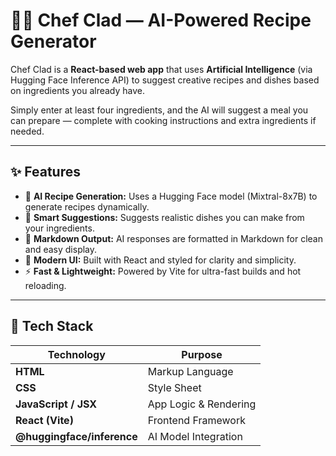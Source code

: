 # 👨‍🍳 Chef Clad — AI-Powered Recipe Generator

Chef Clad is a **React-based web app** that uses **Artificial Intelligence** (via Hugging Face Inference API) to suggest creative recipes and dishes based on ingredients you already have.  

Simply enter at least four ingredients, and the AI will suggest a meal you can prepare — complete with cooking instructions and extra ingredients if needed.  

---

## ✨ Features

- 🧠 **AI Recipe Generation:** Uses a Hugging Face model (Mixtral-8x7B) to generate recipes dynamically.  
- 🍲 **Smart Suggestions:** Suggests realistic dishes you can make from your ingredients.  
- 🧾 **Markdown Output:** AI responses are formatted in Markdown for clean and easy display.  
- 🎨 **Modern UI:** Built with React and styled for clarity and simplicity.  
- ⚡ **Fast & Lightweight:** Powered by Vite for ultra-fast builds and hot reloading.

---

## 🧰 Tech Stack

| Technology | Purpose |
|-------------|----------|
| **HTML** | Markup Language |
| **CSS** | Style Sheet |
| **JavaScript / JSX** | App Logic & Rendering |
| **React (Vite)** | Frontend Framework |
| **@huggingface/inference** | AI Model Integration |



